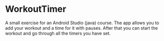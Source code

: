 # WorkoutTimer
A small exercise for an Android Studio (java) course. The app allows you to add your workout and a time for it with pauses. After that you can start the workout and go through all the timers you have set.
